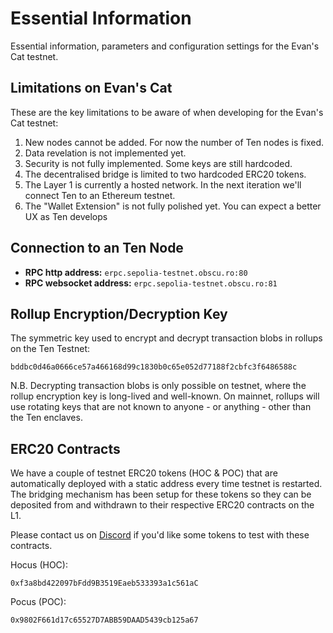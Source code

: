 ---
---
# Essential Information
Essential information, parameters and configuration settings for the Evan's Cat testnet.

## Limitations on Evan's Cat
These are the key limitations to be aware of when developing for the Evan's Cat testnet:

1. New nodes cannot be added. For now the number of Ten nodes is fixed.
1. Data revelation is not implemented yet.
1. Security is not fully implemented. Some keys are still hardcoded.
1. The decentralised bridge is limited to two hardcoded ERC20 tokens.
1. The Layer 1 is currently a hosted network. In the next iteration we'll connect Ten to an Ethereum testnet.
1. The "Wallet Extension" is not fully polished yet. You can expect a better UX as Ten develops

## Connection to an Ten Node
- **RPC http address:** `erpc.sepolia-testnet.obscu.ro:80`
- **RPC websocket address:** `erpc.sepolia-testnet.obscu.ro:81`

## Rollup Encryption/Decryption Key
The symmetric key used to encrypt and decrypt transaction blobs in rollups on the Ten Testnet:

```
bddbc0d46a0666ce57a466168d99c1830b0c65e052d77188f2cbfc3f6486588c
```

N.B. Decrypting transaction blobs is only possible on testnet, where the rollup encryption key is long-lived and 
well-known. On mainnet, rollups will use rotating keys that are not known to anyone - or anything - other than the 
Ten enclaves.

## ERC20 Contracts
We have a couple of testnet ERC20 tokens (HOC & POC) that are automatically deployed with a static address every time 
testnet is restarted. The bridging mechanism has been setup for these tokens so they can be deposited from and withdrawn
to their respective ERC20 contracts on the L1.

Please contact us on [Discord](https://discord.gg/qA3FBYyZ) if you'd like some tokens to test with these contracts.

Hocus (HOC):

```
0xf3a8bd422097bFdd9B3519Eaeb533393a1c561aC
```

Pocus (POC):

```
0x9802F661d17c65527D7ABB59DAAD5439cb125a67
```